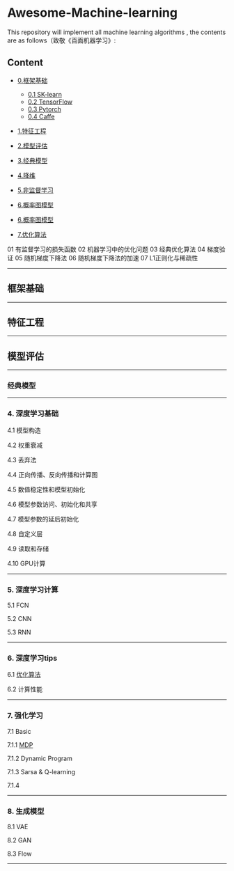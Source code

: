 # Awesome-Machine-learning

This repository will implement all machine learning algorithms , the contents are as follows（致敬《百面机器学习》:

## Content

+ [0.框架基础](#框架基础)
  - [0.1 SK-learn](#SK-learn)
  - [0.2 TensorFlow](#TensorFlow)
  - [0.3 Pytorch](#Pytorch)
  - [0.4 Caffe](#Caffe)

+ [1.特征工程](#特征工程)

+ [2.模型评估](#模型评估)

+ [3.经典模型](#经典模型)

+ [4.降维](#降维)

+ [5.非监督学习](#非监督学习)

+ [6.概率图模型](#概率图模型)

+ [6.概率图模型](#概率图模型)

+ [7.优化算法]() 

01 有监督学习的损失函数 02 机器学习中的优化问题 03 经典优化算法 04 梯度验证 05 随机梯度下降法 06 随机梯度下降法的加速 07 L1正则化与稀疏性
***

## 框架基础


***

## 特征工程

***

## 模型评估

***

### 经典模型


***

### 4. 深度学习基础

4.1 模型构造

4.2 权重衰减

4.3 丢弃法

4.4 正向传播、反向传播和计算图

4.5 数值稳定性和模型初始化

4.6 模型参数访问、初始化和共享

4.7 模型参数的延后初始化

4.8 自定义层

4.9 读取和存储

4.10 GPU计算

***

### 5. 深度学习计算

5.1 FCN

5.2 CNN

5.3 RNN

***

### 6. 深度学习tips

6.1 [优化算法](https://github.com/houliwei/enjoy-machine-learning/blob/master/optimizer.ipynb)

6.2 计算性能


***

### 7. 强化学习

7.1 Basic

7.1.1 [MDP](https://github.com/houliwei/enjoy-machine-learning/blob/master/MDP.ipynb)

7.1.2 Dynamic Program

7.1.3 Sarsa & Q-learning

7.1.4 



***

### 8. 生成模型

8.1 VAE

8.2 GAN

8.3 Flow

***





